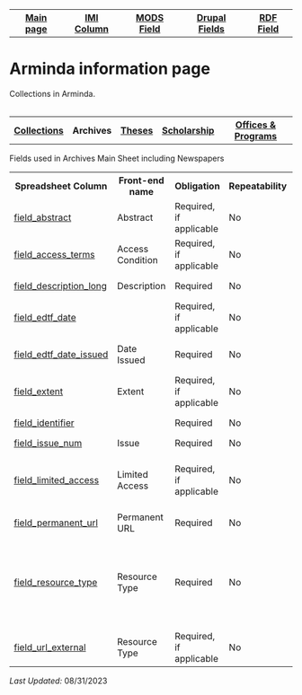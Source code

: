 <!DOCTYPE html>
<html>
<body>

<table style="width:100%">
  <tr>
    <th><a href="index.md">Main page</a></th>
	<th><a href="IMI.md">IMI Column</a></th>
    <th><a href="MODS.md">MODS Field</a></th>
	<th><a href="DrupalFields.md">Drupal Fields</a></th>
    <th><a href="RDF.md">RDF Field</a></th>
  </tr>
<table>
 <h1>Arminda information page</h1> 
  
<p>Collections in Arminda.</p>
<table>
   <tr>
     		<th><a href="collections.md">Collections</a></th>
	   	<th>Archives</th>
		<th><a href="Theses.md">Theses</a></th>
		<th><a href="scholarship.md">Scholarship</a></th>
		<th><a href="Offices&Programs.md">Offices & Programs</a></th>
  </tr>
 </table>
<p>Fields used in Archives Main Sheet including Newspapers</p>
<table>
  	<tr>
		<th>Spreadsheet Column</th>
		<th>Front-end name</th>
		<th>Obligation</th>
		<th>Repeatability</th>
		<th>Public Field</th>
		<th>Additional Note</th>  
	</tr>
	<tr>
		<td><a href="field_abstract.md">field_abstract</a></td>
		<td>Abstract</td>
		<td>Required, if applicable</td>
		<td>No</td>
		<td>Yes</td>
		<td>For paragraphs, use 2 line breaks in the cell (ctrl + "Enter")</td>
	</tr>
	<tr>
		<td><a href="field_access_terms.md">field_access_terms</a></td>
		<td>Access Condition</td>
		<td>Required, if applicable</td>
		<td>No</td>
		<td>No</td>
		<td>Field must be used in conjunction with field_limited_access</td>
	</tr>
	<tr>
		<td><a href="field_description_long.md">field_description_long</a></td>
		<td>Description</td>
		<td>Required</td>
		<td>No</td>
		<td>Yes</td>
		<td>For paragraphs, use 2 line breaks in the cell (ctrl + "Enter")</td>
	</tr>
	<tr>
		<td><a href="field_edtf_date.md">field_edtf_date</a></td>
		<td></td>
		<td>Required, if applicable</td>
		<td>No</td>
		<td>No</td>
		<td>See "EDTF according to DateFormattingGuidelinesARMINDA" for formatting</td>
	</tr>
	<tr>
		<td><a href="field_edtf_date_issued.md">field_edtf_date_issued</a></td>
		<td>Date Issued</td>
		<td>Required</td>
		<td>No</td>
		<td>Yes</td>
		<td>See "EDTF according to DateFormattingGuidelinesARMINDA" for formatting</td>
	</tr>
	<tr>
		<td><a href="field_extent.md">field_extent</a></td>
		<td>Extent</td>
		<td>Required, if applicable</td>
		<td>No</td>
		<td>Yes</td>
		<td></td>
  	</tr>
	<tr>
		<td><a href="field_identifier.md">field_identifier</a></td>
		<td></td>
		<td>Required</td>
		<td>No</td>
		<td>No</td>
		<td>See collection guidelines for creation protocols</td>
	</tr>
	<tr>
		<td><a href="field_issue_num.md">field_issue_num</a></td>
		<td>Issue</td>
		<td>Required</td>
		<td>No</td>
		<td>Yes</td>
		<td>Required for newspaper module</td>
	</tr>
	<tr>
		<td><a href="field_limited_access.md">field_limited_access</a></td>
		<td>Limited Access</td>
		<td>Required, if applicable</td>
		<td>No</td>
		<td>Yes</td>
		<td>There are two Access Condition fields.The other is field_access_terms. Field must be used in conjunction 			with field_access_terms.</td>
	</tr>
	<tr>
		<td><a href="field_permanent_url.md">field_permanent_url</a></td>
		<td>Permanent URL</td>
		<td>Required</td>
		<td>No</td>
		<td>Yes</td>
		<td></td>
	</tr>
	<tr>
		<td><a href="field_resource_type.md">field_resource_type</a></td>
		<td>Resource Type</td>
		<td>Required</td>
		<td>No</td>
		<td>No</td>
		<td>Due to the structure of Islandora 8, field_resource_type is a technical metadata field that has more to do with display of objects and less of the Type of Resource the object is - thus the definition, parameters and rules are different than other descriptive metadata fields.</td>
	</tr>
	<tr>
		<td><a href="field_url_external.md">field_url_external</a></td>
		<td>Resource Type</td>
		<td>Required, if applicable</td>
		<td>No</td>
		<td>Yes</td>
		<td>Storage consideration URL. Currently storage is in Google Drive. </td>
	</tr>
</table>
<dl>
	<p><i>Last Updated: </i>08/31/2023</p>
</dl>
</body>
</html>
